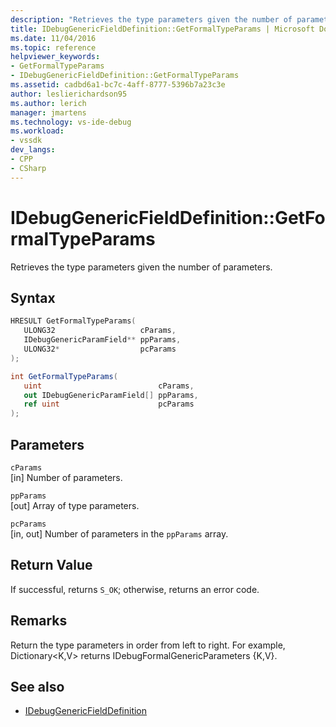 ```yaml
---
description: "Retrieves the type parameters given the number of parameters."
title: IDebugGenericFieldDefinition::GetFormalTypeParams | Microsoft Docs
ms.date: 11/04/2016
ms.topic: reference
helpviewer_keywords:
- GetFormalTypeParams
- IDebugGenericFieldDefinition::GetFormalTypeParams
ms.assetid: cadbd6a1-bc7c-4aff-8777-5396b7a23c3e
author: leslierichardson95
ms.author: lerich
manager: jmartens
ms.technology: vs-ide-debug
ms.workload:
- vssdk
dev_langs:
- CPP
- CSharp
---
```

# IDebugGenericFieldDefinition::GetFormalTypeParams
Retrieves the type parameters given the number of parameters.

## Syntax

```cpp
HRESULT GetFormalTypeParams(
   ULONG32                   cParams,
   IDebugGenericParamField** ppParams,
   ULONG32*                  pcParams
);
```

```csharp
int GetFormalTypeParams(
   uint                          cParams,
   out IDebugGenericParamField[] ppParams,
   ref uint                      pcParams
);
```

## Parameters
`cParams`\
[in] Number of parameters.

`ppParams`\
[out] Array of type parameters.

`pcParams`\
[in, out] Number of parameters in the `ppParams` array.

## Return Value
 If successful, returns `S_OK`; otherwise, returns an error code.

## Remarks
 Return the type parameters in order from left to right. For example, Dictionary\<K,V> returns IDebugFormalGenericParameters {K,V}.

## See also
- [IDebugGenericFieldDefinition](../../../extensibility/debugger/reference/idebuggenericfielddefinition.md)
